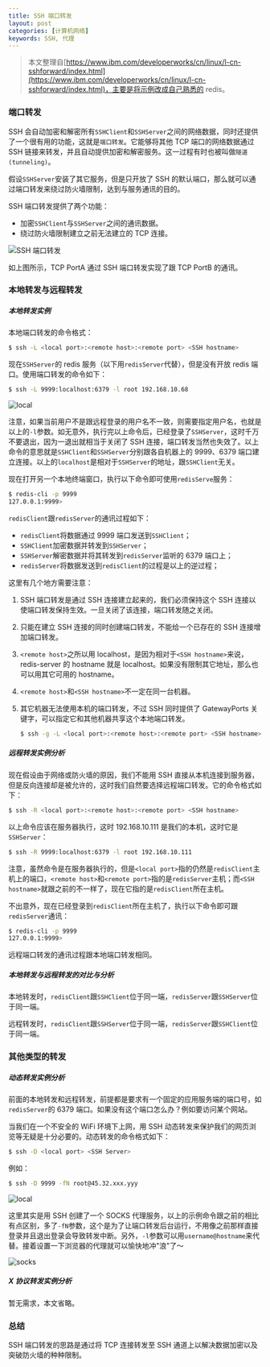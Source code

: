 ```yaml
---
title: SSH 端口转发
layout: post
categories: [计算机网络]
keywords: SSH, 代理
---
```


> 本文整理自[https://www.ibm.com/developerworks/cn/linux/l-cn-sshforward/index.html](https://www.ibm.com/developerworks/cn/linux/l-cn-sshforward/index.html)，主要是将示例改成自己熟悉的 redis。

### 端口转发

SSH 会自动加密和解密所有`SSHClient`和`SSHServer`之间的网络数据，同时还提供了一个很有用的功能，这就是`端口转发`。它能够将其他 TCP 端口的网络数据通过 SSH 链接来转发，并且自动提供加密和解密服务。这一过程有时也被叫做`隧道(tunneling)`。

假设`SSHServer`安装了其它服务，但是只开放了 SSH 的默认端口，那么就可以通过端口转发来绕过防火墙限制，达到与服务通讯的目的。

SSH 端口转发提供了两个功能：

*   加密`SSHClient`与`SSHServer`之间的通讯数据。
*   绕过防火墙限制建立之前无法建立的 TCP 连接。

![SSH 端口转发](/assets/images/2020/0813/image001.jpg)

如上图所示，TCP PortA 通过 SSH 端口转发实现了跟 TCP PortB 的通讯。

### 本地转发与远程转发

##### 本地转发实例

本地端口转发的命令格式：

```bash
$ ssh -L <local port>:<remote host>:<remote port> <SSH hostname>
```

现在`SSHServer`的 redis 服务（以下用`redisServer`代替），但是没有开放 redis 端口。使用端口转发的命令如下：

```bash
$ ssh -L 9999:localhost:6379 -l root 192.168.10.68
```

![local](/assets/images/2020/0813/image002.jpg)

注意，如果当前用户不是跟远程登录的用户名不一致，则需要指定用户名，也就是以上的`-l`参数。如无意外，执行完以上命令后，已经登录了`SSHServer`，这时千万不要退出，因为一退出就相当于关闭了 SSH 连接，端口转发当然也失效了。以上命令的意思就是`SSHClient`和`SSHServer`分别跟各自机器上的 9999、6379 端口建立连接。以上的`localhost`是相对于`SSHServer`的地址，跟`SSHClient`无关。

现在打开另一个本地终端窗口，执行以下命令即可使用`redisServe`服务：

```bash
$ redis-cli -p 9999
127.0.0.1:9999> 
```

`redisClient`跟`redisServer`的通讯过程如下：

*   `redisClient`将数据通过 9999 端口发送到`SSHClient`；
*   `SSHClient`加密数据并转发到`SSHServer`；
*   `SSHServer`解密数据并将其转发到`redisServer`监听的 6379 端口上；
*   `redisServer`将数据发送到`redisClient`的过程是以上的逆过程；

这里有几个地方需要注意：

1.  SSH 端口转发是通过 SSH 连接建立起来的，我们必须保持这个 SSH 连接以使端口转发保持生效。一旦关闭了该连接，端口转发随之关闭。
2.  只能在建立 SSH 连接的同时创建端口转发，不能给一个已存在的 SSH 连接增加端口转发。
3.  `<remote host>`之所以用 localhost，是因为相对于`<SSH hostname>`来说，redis-server 的 hostname 就是 localhost。如果没有限制其它地址，那么也可以用其它可用的 hostname。
4.  `<remote host>`和`<SSH hostname>`不一定在同一台机器。
5.  其它机器无法使用本机的端口转发，不过 SSH 同时提供了 GatewayPorts 关键字，可以指定它和其他机器共享这个本地端口转发。
    
    ```bash
    $ ssh -g -L <local port>:<remote host>:<remote port> <SSH hostname>
    ```
    
##### 远程转发实例分析

现在假设由于网络或防火墙的原因，我们不能用 SSH 直接从本机连接到服务器，但是反向连接却是被允许的，这时我们自然要选择远程端口转发。它的命令格式如下：

```bash
$ ssh -R <local port>:<remote host>:<remote port> <SSH hostname>
```

以上命令应该在服务器执行，这时 192.168.10.111 是我们的本机，这时它是`SSHServer`：

```bash
$ ssh -R 9999:localhost:6379 -l root 192.168.10.111
```

注意，虽然命令是在服务器执行的，但是`<local port>`指的仍然是`redisClient`主机上的端口，`<remote host>`和`<remote port>`指的是`redisServer`主机；而`<SSH hostname>`就跟之前的不一样了，现在它指的是`redisClient`所在主机。

不出意外，现在已经登录到`redisClient`所在主机了，执行以下命令即可跟`redisServer`通讯：

```bash
$ redis-cli -p 9999
127.0.0.1:9999> 
```

远程端口转发的通讯过程跟本地端口转发相同。

##### 本地转发与远程转发的对比与分析

本地转发时，`redisClient`跟`SSHClient`位于同一端，`redisServer`跟`SSHServer`位于同一端。

远程转发时，`redisClient`跟`SSHServer`位于同一端，`redisServer`跟`SSHClient`位于同一端。

### 其他类型的转发

##### 动态转发实例分析

前面的本地转发和远程转发，前提都是要求有一个固定的应用服务端的端口号，如`redisServer`的 6379 端口。如果没有这个端口怎么办？例如要访问某个网站。

当我们在一个不安全的 WiFi 环境下上网，用 SSH 动态转发来保护我们的网页浏览等无疑是十分必要的。动态转发的命令格式如下：

```bash
$ ssh -D <local port> <SSH Server>
```

例如：

```bash
$ ssh -D 9999 -fN root@45.32.xxx.yyy
```

![local](/assets/images/2020/0813/image004.jpg)

这里其实是用 SSH 创建了一个 SOCKS 代理服务，以上的示例命令跟之前的相比有点区别，多了`-fN`参数，这个是为了让端口转发后台运行，不用像之前那样直接登录并且退出登录会导致转发中断。另外，`-l`参数可以用`username@hostname`来代替。接着设置一下浏览器的代理就可以愉快地冲"浪"了～

![socks](/assets/images/2020/0813/WX20200813-151022.png)

##### X 协议转发实例分析

暂无需求，本文省略。

### 总结

SSH 端口转发的思路是通过将 TCP 连接转发至 SSH 通道上以解决数据加密以及突破防火墙的种种限制。
